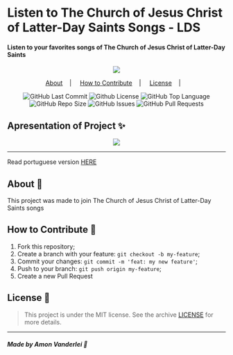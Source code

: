<h1>Listen to The Church of Jesus Christ of Latter-Day Saints Songs - LDS</h1>
<h4>Listen to your favorites songs of The Church of Jesus Christ of Latter-Day Saints</h4>

<p align="center">
<image src="public/assets/logo.png"/></br>
</p>

<p align="center">
<a href="#about-memo">About</a>&nbsp;&nbsp;&nbsp; | &nbsp;&nbsp;&nbsp;
<a href="#how-to-contribute-">How to Contribute</a>&nbsp;&nbsp;&nbsp; | &nbsp;&nbsp;&nbsp;
<a href="#license-scroll">License</a>&nbsp;&nbsp;&nbsp; | &nbsp;&nbsp;&nbsp;
</p>

<p align="center">
<img alt="GitHub Last Commit" src="https://img.shields.io/github/last-commit/AmonVanderlei/LDS" />
<img alt="Github License" src="https://img.shields.io/github/license/AmonVanderlei/LDS" />
<img alt="GitHub Top Language" src="https://img.shields.io/github/languages/top/amonvanderlei/lds" />
<img alt="GitHub Repo Size" src="https://img.shields.io/github/repo-size/amonvanderlei/lds" />
<img alt="GitHub Issues" src="https://img.shields.io/github/issues/amonvanderlei/lds" />
<img alt="GitHub Pull Requests" src="https://img.shields.io/github/issues-pr/amonvanderlei/lds" />
</p>

## Apresentation of Project :sparkles:

<p align="center">
<image src="public/assets/example.png" />
</p>

---

Read portuguese version [HERE](README-Portuguese.md)

## About :memo:

This project was made to join The Church of Jesus Christ of Latter-Day Saints songs

## How to Contribute 🤔

1. Fork this repository;
2. Create a branch with your feature: `git checkout -b my-feature`;
3. Commit your changes: `git commit -m 'feat: my new feature'`;
4. Push to your branch: `git push origin my-feature`;
5. Create a new Pull Request

## License :scroll:

> This project is under the MIT license. See the archive [LICENSE](LICENSE) for more details.

---

##### Made by Amon Vanderlei :wave: